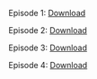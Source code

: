 Episode 1: [Download](http://www.mediafire.com/file/le7zuqo7rfrb2e2/tcae1.zip)

Episode 2: [Download](http://www.mediafire.com/file/86shpxkob2qp9ii/tcae2.zip)

Episode 3: [Download](http://www.mediafire.com/file/74ju9ksvktdaqao/tcae3.zip)

Episode 4: [Download](http://www.mediafire.com/file/7e7hhkh7kiij7kt/tcae4full.zip)
